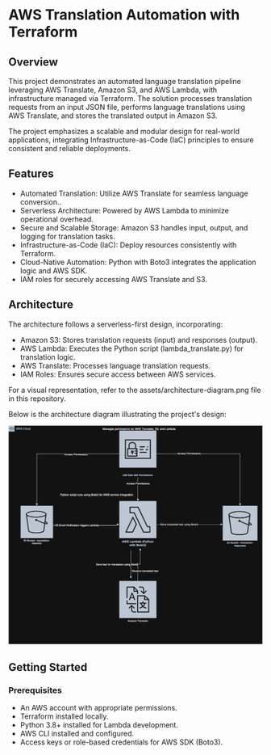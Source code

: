 # AWS Translation Automation with Terraform

## Overview

This project demonstrates an automated language translation pipeline leveraging AWS Translate, Amazon S3, and AWS Lambda, with infrastructure managed via Terraform. The solution processes translation requests from an input JSON file, performs language translations using AWS Translate, and stores the translated output in Amazon S3.

The project emphasizes a scalable and modular design for real-world applications, integrating Infrastructure-as-Code (IaC) principles to ensure consistent and reliable deployments.

##  Features

- Automated Translation: Utilize AWS Translate for seamless language conversion..
- Serverless Architecture: Powered by AWS Lambda to minimize operational overhead.
- Secure and Scalable Storage: Amazon S3 handles input, output, and logging for translation tasks.
- Infrastructure-as-Code (IaC): Deploy resources consistently with Terraform.
- Cloud-Native Automation: Python with Boto3 integrates the application logic and AWS SDK.
- IAM roles for securely accessing AWS Translate and S3.

## Architecture

The architecture follows a serverless-first design, incorporating:
- Amazon S3: Stores translation requests (input) and responses (output).
- AWS Lambda: Executes the Python script (lambda_translate.py) for translation logic.
- AWS Translate: Processes language translation requests.
- IAM Roles: Ensures secure access between AWS services.

For a visual representation, refer to the assets/architecture-diagram.png file in this repository.

Below is the architecture diagram illustrating the project's design:

![Architecture Diagram](./assets/architecture_diagram.png)

## Getting Started

### Prerequisites
- An AWS account with appropriate permissions.
- Terraform installed locally.
- Python 3.8+ installed for Lambda development.
- AWS CLI installed and configured.
- Access keys or role-based credentials for AWS SDK (Boto3).
